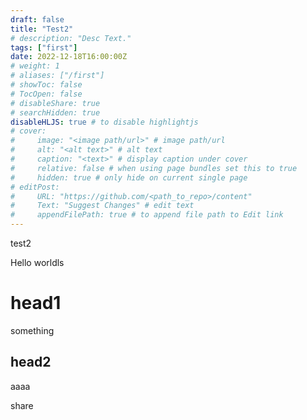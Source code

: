 ```yaml
---
draft: false
title: "Test2"
# description: "Desc Text."
tags: ["first"]
date: 2022-12-18T16:00:00Z
# weight: 1
# aliases: ["/first"]
# showToc: false
# TocOpen: false
# disableShare: true
# searchHidden: true
disableHLJS: true # to disable highlightjs
# cover:
#     image: "<image path/url>" # image path/url
#     alt: "<alt text>" # alt text
#     caption: "<text>" # display caption under cover
#     relative: false # when using page bundles set this to true
#     hidden: true # only hide on current single page
# editPost:
#     URL: "https://github.com/<path_to_repo>/content"
#     Text: "Suggest Changes" # edit text
#     appendFilePath: true # to append file path to Edit link
---
```

test2

Hello worldls

# head1
something

## head2
aaaa

share